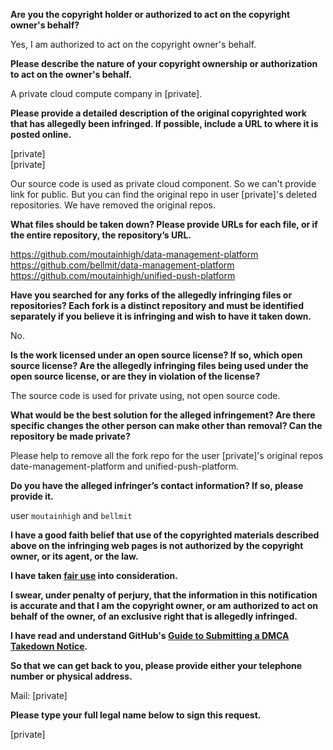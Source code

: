 **Are you the copyright holder or authorized to act on the copyright owner's behalf?**

Yes, I am authorized to act on the copyright owner's behalf.

**Please describe the nature of your copyright ownership or authorization to act on the owner's behalf.**

A private cloud compute company in [private].

**Please provide a detailed description of the original copyrighted work that has allegedly been infringed. If possible, include a URL to where it is posted online.**

[private]  
[private]  

Our source code is used as private cloud component. So we can't provide link for public. But you can find the original repo in user [private]'s deleted repositories. We have removed the original repos.

**What files should be taken down? Please provide URLs for each file, or if the entire repository, the repository’s URL.**

https://github.com/moutainhigh/data-management-platform  
https://github.com/bellmit/data-management-platform  
https://github.com/moutainhigh/unified-push-platform  

**Have you searched for any forks of the allegedly infringing files or repositories? Each fork is a distinct repository and must be identified separately if you believe it is infringing and wish to have it taken down.**

No.

**Is the work licensed under an open source license? If so, which open source license? Are the allegedly infringing files being used under the open source license, or are they in violation of the license?**

The source code is used for private using, not open source code.

**What would be the best solution for the alleged infringement? Are there specific changes the other person can make other than removal? Can the repository be made private?**

Please help to remove all the fork repo for the user [private]'s original repos date-management-platform and unified-push-platform.

**Do you have the alleged infringer’s contact information? If so, please provide it.**

user `moutainhigh` and `bellmit`

**I have a good faith belief that use of the copyrighted materials described above on the infringing web pages is not authorized by the copyright owner, or its agent, or the law.**

**I have taken <a href="https://www.lumendatabase.org/topics/22">fair use</a> into consideration.**

**I swear, under penalty of perjury, that the information in this notification is accurate and that I am the copyright owner, or am authorized to act on behalf of the owner, of an exclusive right that is allegedly infringed.**

**I have read and understand GitHub's <a href="https://docs.github.com/articles/guide-to-submitting-a-dmca-takedown-notice/">Guide to Submitting a DMCA Takedown Notice</a>.**

**So that we can get back to you, please provide either your telephone number or physical address.**

Mail: [private]

**Please type your full legal name below to sign this request.**

[private]
